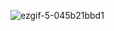 
![ezgif-5-045b21bbd1](https://user-images.githubusercontent.com/47410435/147149786-213e2201-8879-4900-aeea-4f529b99b332.gif)
